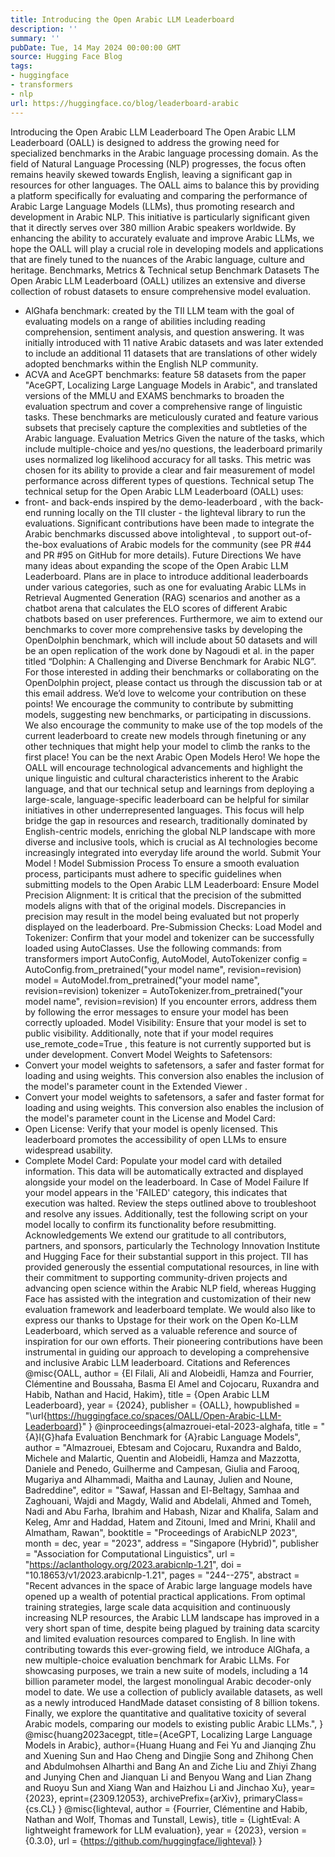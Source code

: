 ```yaml
---
title: Introducing the Open Arabic LLM Leaderboard
description: ''
summary: ''
pubDate: Tue, 14 May 2024 00:00:00 GMT
source: Hugging Face Blog
tags:
- huggingface
- transformers
- nlp
url: https://huggingface.co/blog/leaderboard-arabic
---
```


Introducing the Open Arabic LLM Leaderboard
The Open Arabic LLM Leaderboard (OALL) is designed to address the growing need for specialized benchmarks in the Arabic language processing domain. As the field of Natural Language Processing (NLP) progresses, the focus often remains heavily skewed towards English, leaving a significant gap in resources for other languages. The OALL aims to balance this by providing a platform specifically for evaluating and comparing the performance of Arabic Large Language Models (LLMs), thus promoting research and development in Arabic NLP.
This initiative is particularly significant given that it directly serves over 380 million Arabic speakers worldwide. By enhancing the ability to accurately evaluate and improve Arabic LLMs, we hope the OALL will play a crucial role in developing models and applications that are finely tuned to the nuances of the Arabic language, culture and heritage.
Benchmarks, Metrics & Technical setup
Benchmark Datasets
The Open Arabic LLM Leaderboard (OALL) utilizes an extensive and diverse collection of robust datasets to ensure comprehensive model evaluation.
- AlGhafa benchmark: created by the TII LLM team with the goal of evaluating models on a range of abilities including reading comprehension, sentiment analysis, and question answering. It was initially introduced with 11 native Arabic datasets and was later extended to include an additional 11 datasets that are translations of other widely adopted benchmarks within the English NLP community.
- ACVA and AceGPT benchmarks: feature 58 datasets from the paper "AceGPT, Localizing Large Language Models in Arabic", and translated versions of the MMLU and EXAMS benchmarks to broaden the evaluation spectrum and cover a comprehensive range of linguistic tasks. These benchmarks are meticulously curated and feature various subsets that precisely capture the complexities and subtleties of the Arabic language.
Evaluation Metrics
Given the nature of the tasks, which include multiple-choice and yes/no questions, the leaderboard primarily uses normalized log likelihood accuracy for all tasks. This metric was chosen for its ability to provide a clear and fair measurement of model performance across different types of questions.
Technical setup
The technical setup for the Open Arabic LLM Leaderboard (OALL) uses:
- front- and back-ends inspired by the
demo-leaderboard
, with the back-end running locally on the TII cluster - the
lighteval
library to run the evaluations. Significant contributions have been made to integrate the Arabic benchmarks discussed above intolighteval
, to support out-of-the-box evaluations of Arabic models for the community (see PR #44 and PR #95 on GitHub for more details).
Future Directions
We have many ideas about expanding the scope of the Open Arabic LLM Leaderboard. Plans are in place to introduce additional leaderboards under various categories, such as one for evaluating Arabic LLMs in Retrieval Augmented Generation (RAG) scenarios and another as a chatbot arena that calculates the ELO scores of different Arabic chatbots based on user preferences.
Furthermore, we aim to extend our benchmarks to cover more comprehensive tasks by developing the OpenDolphin benchmark, which will include about 50 datasets and will be an open replication of the work done by Nagoudi et al. in the paper titled “Dolphin: A Challenging and Diverse Benchmark for Arabic NLG”. For those interested in adding their benchmarks or collaborating on the OpenDolphin project, please contact us through the discussion tab or at this email address.
We’d love to welcome your contribution on these points! We encourage the community to contribute by submitting models, suggesting new benchmarks, or participating in discussions. We also encourage the community to make use of the top models of the current leaderboard to create new models through finetuning or any other techniques that might help your model to climb the ranks to the first place! You can be the next Arabic Open Models Hero!
We hope the OALL will encourage technological advancements and highlight the unique linguistic and cultural characteristics inherent to the Arabic language, and that our technical setup and learnings from deploying a large-scale, language-specific leaderboard can be helpful for similar initiatives in other underrepresented languages. This focus will help bridge the gap in resources and research, traditionally dominated by English-centric models, enriching the global NLP landscape with more diverse and inclusive tools, which is crucial as AI technologies become increasingly integrated into everyday life around the world.
Submit Your Model !
Model Submission Process
To ensure a smooth evaluation process, participants must adhere to specific guidelines when submitting models to the Open Arabic LLM Leaderboard:
Ensure Model Precision Alignment: It is critical that the precision of the submitted models aligns with that of the original models. Discrepancies in precision may result in the model being evaluated but not properly displayed on the leaderboard.
Pre-Submission Checks:
Load Model and Tokenizer: Confirm that your model and tokenizer can be successfully loaded using AutoClasses. Use the following commands:
from transformers import AutoConfig, AutoModel, AutoTokenizer config = AutoConfig.from_pretrained("your model name", revision=revision) model = AutoModel.from_pretrained("your model name", revision=revision) tokenizer = AutoTokenizer.from_pretrained("your model name", revision=revision)
If you encounter errors, address them by following the error messages to ensure your model has been correctly uploaded.
Model Visibility: Ensure that your model is set to public visibility. Additionally, note that if your model requires
use_remote_code=True
, this feature is not currently supported but is under development.
Convert Model Weights to Safetensors:
- Convert your model weights to safetensors, a safer and faster format for loading and using weights. This conversion also enables the inclusion of the model's parameter count in the
Extended Viewer
.
- Convert your model weights to safetensors, a safer and faster format for loading and using weights. This conversion also enables the inclusion of the model's parameter count in the
License and Model Card:
- Open License: Verify that your model is openly licensed. This leaderboard promotes the accessibility of open LLMs to ensure widespread usability.
- Complete Model Card: Populate your model card with detailed information. This data will be automatically extracted and displayed alongside your model on the leaderboard.
In Case of Model Failure
If your model appears in the 'FAILED' category, this indicates that execution was halted. Review the steps outlined above to troubleshoot and resolve any issues. Additionally, test the following script on your model locally to confirm its functionality before resubmitting.
Acknowledgements
We extend our gratitude to all contributors, partners, and sponsors, particularly the Technology Innovation Institute and Hugging Face for their substantial support in this project. TII has provided generously the essential computational resources, in line with their commitment to supporting community-driven projects and advancing open science within the Arabic NLP field, whereas Hugging Face has assisted with the integration and customization of their new evaluation framework and leaderboard template.
We would also like to express our thanks to Upstage for their work on the Open Ko-LLM Leaderboard, which served as a valuable reference and source of inspiration for our own efforts. Their pioneering contributions have been instrumental in guiding our approach to developing a comprehensive and inclusive Arabic LLM leaderboard.
Citations and References
@misc{OALL,
author = {El Filali, Ali and Alobeidli, Hamza and Fourrier, Clémentine and Boussaha, Basma El Amel and Cojocaru, Ruxandra and Habib, Nathan and Hacid, Hakim},
title = {Open Arabic LLM Leaderboard},
year = {2024},
publisher = {OALL},
howpublished = "\url{https://huggingface.co/spaces/OALL/Open-Arabic-LLM-Leaderboard}"
}
@inproceedings{almazrouei-etal-2023-alghafa,
title = "{A}l{G}hafa Evaluation Benchmark for {A}rabic Language Models",
author = "Almazrouei, Ebtesam and
Cojocaru, Ruxandra and
Baldo, Michele and
Malartic, Quentin and
Alobeidli, Hamza and
Mazzotta, Daniele and
Penedo, Guilherme and
Campesan, Giulia and
Farooq, Mugariya and
Alhammadi, Maitha and
Launay, Julien and
Noune, Badreddine",
editor = "Sawaf, Hassan and
El-Beltagy, Samhaa and
Zaghouani, Wajdi and
Magdy, Walid and
Abdelali, Ahmed and
Tomeh, Nadi and
Abu Farha, Ibrahim and
Habash, Nizar and
Khalifa, Salam and
Keleg, Amr and
Haddad, Hatem and
Zitouni, Imed and
Mrini, Khalil and
Almatham, Rawan",
booktitle = "Proceedings of ArabicNLP 2023",
month = dec,
year = "2023",
address = "Singapore (Hybrid)",
publisher = "Association for Computational Linguistics",
url = "https://aclanthology.org/2023.arabicnlp-1.21",
doi = "10.18653/v1/2023.arabicnlp-1.21",
pages = "244--275",
abstract = "Recent advances in the space of Arabic large language models have opened up a wealth of potential practical applications. From optimal training strategies, large scale data acquisition and continuously increasing NLP resources, the Arabic LLM landscape has improved in a very short span of time, despite being plagued by training data scarcity and limited evaluation resources compared to English. In line with contributing towards this ever-growing field, we introduce AlGhafa, a new multiple-choice evaluation benchmark for Arabic LLMs. For showcasing purposes, we train a new suite of models, including a 14 billion parameter model, the largest monolingual Arabic decoder-only model to date. We use a collection of publicly available datasets, as well as a newly introduced HandMade dataset consisting of 8 billion tokens. Finally, we explore the quantitative and qualitative toxicity of several Arabic models, comparing our models to existing public Arabic LLMs.",
}
@misc{huang2023acegpt,
title={AceGPT, Localizing Large Language Models in Arabic},
author={Huang Huang and Fei Yu and Jianqing Zhu and Xuening Sun and Hao Cheng and Dingjie Song and Zhihong Chen and Abdulmohsen Alharthi and Bang An and Ziche Liu and Zhiyi Zhang and Junying Chen and Jianquan Li and Benyou Wang and Lian Zhang and Ruoyu Sun and Xiang Wan and Haizhou Li and Jinchao Xu},
year={2023},
eprint={2309.12053},
archivePrefix={arXiv},
primaryClass={cs.CL}
}
@misc{lighteval,
author = {Fourrier, Clémentine and Habib, Nathan and Wolf, Thomas and Tunstall, Lewis},
title = {LightEval: A lightweight framework for LLM evaluation},
year = {2023},
version = {0.3.0},
url = {https://github.com/huggingface/lighteval}
}